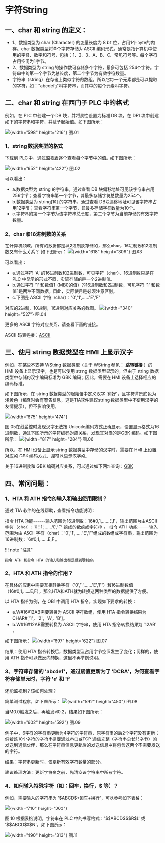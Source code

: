 # 字符String

## 一、char 和 string 的定义：

- 1、数据类型为 char (Character) 的变量长度为 8 bit 位，占用1个 byte的内存。char 数据类型将单个字符存储为 ASCII 编码形式。通常是指计算机中使用的字母、数字和符号，包括：1、2、3、A、B、C、常见符号等。每个字符占用空间为1字节。
- 2、数据类型为 string 的操作数可存储多个字符，最多可包括 254个字符。字符串中的第一个字节为总长度，第二个字节为有效字符数量。
- 字符串（string）在存储上类似字符的数组，所以它每一个元素都是可以提取的字符，如：\"abcdefg\"叫字符串，而其中的每个元素叫字符。

## 二、char 和 string 在西门子 PLC 中的格式

例如，在 PLC 中创建一个 DB 块，并将属性设置为标准 DB 块，在 DB1 块中创建如下的字符串和字符，并赋予起始值。如下图所示：

![](images/9-01.png){width="598" height="216"}
图.01

### 1、string 数据类型的格式

下载到 PLC 中，通过监视表逐个查看每个字节中的值。如下图所示：

![](images/9-02.png){width="652" height="422"}
图.02

可以看出：

- a.数据类型为 string 的字符串，通过查看 DB 块偏移地址可见该字符串占用256字节；查看字符串第一个字节，其最多存储字符总数量为254个。
- b.数据类型为 string\[10\] 的字符串，通过查看 DB块偏移地址可见该字符串占用12字节；查看字符串第一个字节，其最多存储字符数量为10个。
- c.字符串的第一个字节为该字符串总长度，第二个字节为当前存储的有效字符数量。

### 2、char 和16进制数的关系

在计算机领域，所有的数据都是以2进制数存储的，那么char，16进制数和2进制数又有什么关系？
如下图所示：
![](images/9-03.png){width="618" height="309"}
图.03

可以看出：

- a.通过字符 \'A\' 的16进制数和2进制数，可见字符（char）、16进制数只是在PLC 中显示的形式不同，实际存储的是一个2进制值。
- b.通过字符 \'1\' 和数值1（MB0的值）的16进制数和2进制数，可见字符 \'1\'
和数值1是两种不同数据。因此，实际使用是必须注意区别。
- c.下图是 ASCII 字符（char）：\'0\',\'1\',......\'E\',\'F\'

对应的2进制，10进制，16进制对应关系的截图。
![](images/9-04.png){width="340" height="527"}
图.04

更多的 ASCII 字符对应关系，请查看下面的链接。

ASCII 码表链接：[ASCII](http://www.asciima.com/)

## 三、使用 string 数据类型在 HMI 上显示汉字

例如，在某些不支持 WString 数据类型（关于 WString 参见： **跳转链接** ）的 HMI 设备上显示汉字，也是可以使用 string 数据类型显示的。但由于 string 数据类型中存储的汉字编码标准为 GBK 编码；因此，需要在 HMI 设备上选择相应的编码标准。

如下图所示，在 string 数据类型的起始值中定义汉字 '你好'，且字符背景底色为浅黄色（编译时会有警告信息，这是TIA软件建议string 数据类型中不使用汉字的友情提示），但不影响使用。

![](images/9-05.png){width="675" height="474"}

图.05在线监控时发现汉字无法按 Unicode编码方式正确显示，设置显示格式为16进制数，通过下图所示的字符编码对应关系，发现其对应的是GBK 编码。如下图所示：
![](images/9-06.png){width="817" height="284"}
图.06

所以，在 HMI 设备上显示 string 数据类型中存储的汉字时，需要在 HMI 上设置对应的 GBK 编码方式，是可以显示汉字的。

关于16进制数和 GBK
编码对应关系，可以通过如下网址查询：[GBK](https://www.qqxiuzi.cn/bianma/zifuji.php)

## 四、常问问题：

### 1、HTA 和 ATH 指令的输入和输出使用限制？

通过 TIA 软件的在线帮助，查看指令功能说明：

指令 HTA 功能------输入范围为16进制数：16#0,1,......E,F，输出范围为由ASCII 字符（char）：\'0\',\'1\',......\'E\',\'F\' 组成的数组或字符串 。
指令 ATH 功能------输入范围为由 ASCII 字符（char）：\'0\',\'1\',......\'E\',\'F\'组成的数组或字符串，输出范围为16进制数：16#0,1,......E,F 。

!!! note "注意"

    指令 ATH 和指令 HTA 的输入和输出都是受到限制的。

### 2、HTA 和 ATH 指令的作用？

在具体的应用中需要互相转换字符（\'0\',\'1\',......\'E\',\'F\'）和16进制数值（16#0,1,......E,F），那么HTA和ATH就为转换这两种类型的数据提供了方便。

以 HTA 指令为例，在 OB1 中调用 HTA 指令，实现如下要求的转换：

- a.W#16#12AB需要转换为 ASCII 字符数组，使用 HTA 指令转换结果为
CHAR#\[\'1\'，\'2\'，\'A\'，\'B\'\]。
- b.W#16#12AB需要转换为 ASCII 字符串，使用 HTA 指令转换结果为 \'12AB\' 。

如下图所示：
![](images/9-07.png){width="697" height="622"}
图.07

结果：使用 HTA
指令转换后，数据类型及占用字节空间发生了变化；同样的，使用 ATH
指令可以做反向转换，这里不再举例说明。

### 3、字符串存储的 \'abcdef\'，通过赋值更新为了 \'DCBA\'，为何查看字符存储单元时，字符 \'e\' 和 \'f\'

还能监视到？该如何处理？

简单测试程序，如下图所示：
![](images/9-08.png){width="592" height="450"}
图.08

当M0.0触发之后，再触发M0.2，结果如下图所示：

![](images/9-09.png){width="602" height="592"}
图.09

例子中，6字符的字符串更新为4字符的字符串，原字符串的后2个字符没有更新；倘若这10个字符的字符串需要通过串口或TCP 通信完整（字符串总长12字节）的发送到通信伙伴，那么在字符串信息更新后的发送信息中将包含这两个不需要发送的字符。

结果：字符串更新时，仅更新有效字符数量的部分。

建议处理方法：更新字符串之前，先清空该字符串中所有字符。

### 4、如何输入特殊字符（如：回车，换行，\$ 等）？

例如，需要输入的字符串为 \'\$ABCD\$+回车+换行\'，可以参考如下表格：

![](images/9-10.png){width="716" height="363"}

图.10 根据表格说明，字符串在 PLC 中的书写格式：\'\$\$ABCD\$\$\$R\$L\' 或 \'\$\$ABCD\$\$\$N\'，如下图所示：

![](images/9-11.png){width="490" height="313"}
图.11
